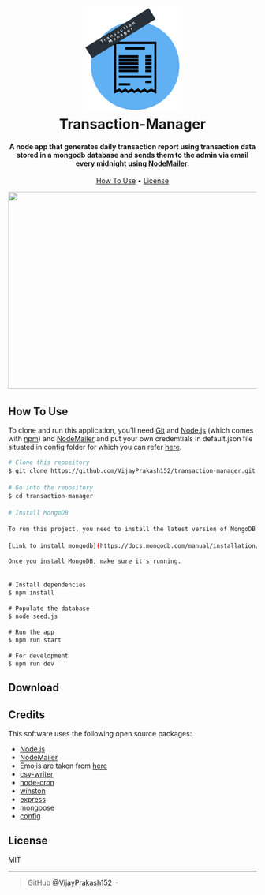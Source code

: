 <h1 align="center">
  <br>
  <a href="http://www.amitmerchant.com/electron-markdownify"><img src="https://raw.githubusercontent.com/VijayPrakash152/transaction-manager/main/img/logo.png" alt="Transaction-Manager" width="200"></a> 
  <br>
  Transaction-Manager
  <br>
</h1>

<h4 align="center">A node app that generates daily transaction report using transaction data stored in a mongodb database and sends them to the admin via email every midnight using <a href="https://nodemailer.com/" target="_blank">NodeMailer</a>.</h4>

<p align="center">
  <a href="#how-to-use">How To Use</a> •
  <a href="#license">License</a>
</p>
<p align="center">
  <img width="660" height="400" src="https://raw.githubusercontent.com/VijayPrakash152/transaction-manager/main/img/tm.gif">
</p>

## How To Use

To clone and run this application, you'll need [Git](https://git-scm.com) and [Node.js](https://nodejs.org/en/download/) (which comes with [npm](http://npmjs.com)) and [NodeMailer](https://nodemailer.com/) and put your own credemtials in default.json file situated in config folder for which you can refer [here](https://nodemailer.com/usage/using-gmail/).

```bash
# Clone this repository
$ git clone https://github.com/VijayPrakash152/transaction-manager.git

# Go into the repository
$ cd transaction-manager

# Install MongoDB

To run this project, you need to install the latest version of MongoDB Community Edition first.

[Link to install mongodb](https://docs.mongodb.com/manual/installation/)
```

```
Once you install MongoDB, make sure it's running.


# Install dependencies
$ npm install

# Populate the database
$ node seed.js

# Run the app
$ npm run start

# For development
$ npm run dev
```

## Download

## Credits

This software uses the following open source packages:

- [Node.js](https://nodejs.org/)
- [NodeMailer](https://nodemailer.com/)
- Emojis are taken from [here](https://github.com/arvida/emoji-cheat-sheet.com)
- [csv-writer](https://www.npmjs.com/package/csv-writer)
- [node-cron](https://www.npmjs.com/package/node-cron)
- [winston](https://www.npmjs.com/package/winston)
- [express](https://expressjs.com/)
- [mongoose](https://mongoosejs.com/)
- [config](https://www.npmjs.com/package/config)

## License

MIT

---

> GitHub [@VijayPrakash152](https://github.com/VijayPrakash152) &nbsp;&middot;&nbsp;
